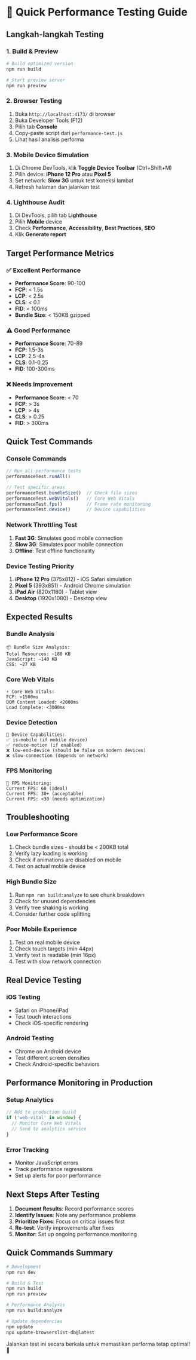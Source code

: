 # 🚀 Quick Performance Testing Guide

## Langkah-langkah Testing

### 1. **Build & Preview**
```bash
# Build optimized version
npm run build

# Start preview server
npm run preview
```

### 2. **Browser Testing**
1. Buka `http://localhost:4173/` di browser
2. Buka Developer Tools (F12)
3. Pilih tab **Console**
4. Copy-paste script dari `performance-test.js`
5. Lihat hasil analisis performa

### 3. **Mobile Device Simulation**
1. Di Chrome DevTools, klik **Toggle Device Toolbar** (Ctrl+Shift+M)
2. Pilih device: **iPhone 12 Pro** atau **Pixel 5**
3. Set network: **Slow 3G** untuk test koneksi lambat
4. Refresh halaman dan jalankan test

### 4. **Lighthouse Audit**
1. Di DevTools, pilih tab **Lighthouse**
2. Pilih **Mobile** device
3. Check **Performance**, **Accessibility**, **Best Practices**, **SEO**
4. Klik **Generate report**

## Target Performance Metrics

### ✅ **Excellent Performance**
- **Performance Score**: 90-100
- **FCP**: < 1.5s
- **LCP**: < 2.5s
- **CLS**: < 0.1
- **FID**: < 100ms
- **Bundle Size**: < 150KB gzipped

### ⚠️ **Good Performance**
- **Performance Score**: 70-89
- **FCP**: 1.5-3s
- **LCP**: 2.5-4s
- **CLS**: 0.1-0.25
- **FID**: 100-300ms

### ❌ **Needs Improvement**
- **Performance Score**: < 70
- **FCP**: > 3s
- **LCP**: > 4s
- **CLS**: > 0.25
- **FID**: > 300ms

## Quick Test Commands

### Console Commands
```javascript
// Run all performance tests
performanceTest.runAll()

// Test specific areas
performanceTest.bundleSize()  // Check file sizes
performanceTest.webVitals()   // Core Web Vitals
performanceTest.fps()         // Frame rate monitoring
performanceTest.device()      // Device capabilities
```

### Network Throttling Test
1. **Fast 3G**: Simulates good mobile connection
2. **Slow 3G**: Simulates poor mobile connection
3. **Offline**: Test offline functionality

### Device Testing Priority
1. **iPhone 12 Pro** (375x812) - iOS Safari simulation
2. **Pixel 5** (393x851) - Android Chrome simulation
3. **iPad Air** (820x1180) - Tablet view
4. **Desktop** (1920x1080) - Desktop view

## Expected Results

### Bundle Analysis
```
📦 Bundle Size Analysis:
Total Resources: ~180 KB
JavaScript: ~140 KB
CSS: ~27 KB
```

### Core Web Vitals
```
⚡ Core Web Vitals:
FCP: <1500ms
DOM Content Loaded: <2000ms
Load Complete: <3000ms
```

### Device Detection
```
📱 Device Capabilities:
✅ is-mobile (if mobile device)
✅ reduce-motion (if enabled)
❌ low-end-device (should be false on modern devices)
❌ slow-connection (depends on network)
```

### FPS Monitoring
```
🎯 FPS Monitoring:
Current FPS: 60 (ideal)
Current FPS: 30+ (acceptable)
Current FPS: <30 (needs optimization)
```

## Troubleshooting

### Low Performance Score
1. Check bundle sizes - should be < 200KB total
2. Verify lazy loading is working
3. Check if animations are disabled on mobile
4. Test on actual mobile device

### High Bundle Size
1. Run `npm run build:analyze` to see chunk breakdown
2. Check for unused dependencies
3. Verify tree shaking is working
4. Consider further code splitting

### Poor Mobile Experience
1. Test on real mobile device
2. Check touch targets (min 44px)
3. Verify text is readable (min 16px)
4. Test with slow network connection

## Real Device Testing

### iOS Testing
- Safari on iPhone/iPad
- Test touch interactions
- Check iOS-specific rendering

### Android Testing  
- Chrome on Android device
- Test different screen densities
- Check Android-specific behaviors

## Performance Monitoring in Production

### Setup Analytics
```javascript
// Add to production build
if ('web-vital' in window) {
  // Monitor Core Web Vitals
  // Send to analytics service
}
```

### Error Tracking
- Monitor JavaScript errors
- Track performance regressions
- Set up alerts for poor performance

## Next Steps After Testing

1. **Document Results**: Record performance scores
2. **Identify Issues**: Note any performance problems
3. **Prioritize Fixes**: Focus on critical issues first
4. **Re-test**: Verify improvements after fixes
5. **Monitor**: Set up ongoing performance monitoring

## Quick Commands Summary

```bash
# Development
npm run dev

# Build & Test
npm run build
npm run preview

# Performance Analysis
npm run build:analyze

# Update dependencies
npm update
npx update-browserslist-db@latest
```

Jalankan test ini secara berkala untuk memastikan performa tetap optimal! 🚀